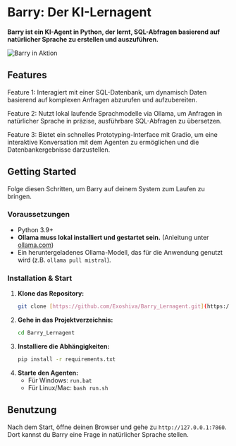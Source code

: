 # Barry: Der KI-Lernagent

**Barry ist ein KI-Agent in Python, der lernt, SQL-Abfragen basierend auf natürlicher Sprache zu erstellen und auszuführen.**

![Barry in Aktion](pfad/zum/screenshot.gif)

## Features

Feature 1: Interagiert mit einer SQL-Datenbank, um dynamisch Daten basierend auf komplexen Anfragen abzurufen und aufzubereiten.

Feature 2: Nutzt lokal laufende Sprachmodelle via Ollama, um Anfragen in natürlicher Sprache in präzise, ausführbare SQL-Abfragen zu übersetzen.

Feature 3: Bietet ein schnelles Prototyping-Interface mit Gradio, um eine interaktive Konversation mit dem Agenten zu ermöglichen und die Datenbankergebnisse darzustellen.

## Getting Started

Folge diesen Schritten, um Barry auf deinem System zum Laufen zu bringen.

### Voraussetzungen

* Python 3.9+
* **Ollama muss lokal installiert und gestartet sein.** (Anleitung unter [ollama.com](https://ollama.com/))
* Ein heruntergeladenes Ollama-Modell, das für die Anwendung genutzt wird (z.B. `ollama pull mistral`).

### Installation & Start

1.  **Klone das Repository:**
    ```bash
    git clone [https://github.com/Exoshiva/Barry_Lernagent.git](https://github.com/Exoshiva/Barry_Lernagent.git)
    ```
2.  **Gehe in das Projektverzeichnis:**
    ```bash
    cd Barry_Lernagent
    ```
3.  **Installiere die Abhängigkeiten:**
    ```bash
    pip install -r requirements.txt
    ```
4.  **Starte den Agenten:**
    * Für Windows: `run.bat`
    * Für Linux/Mac: `bash run.sh`

## Benutzung

Nach dem Start, öffne deinen Browser und gehe zu `http://127.0.0.1:7860`. Dort kannst du Barry eine Frage in natürlicher Sprache stellen.
